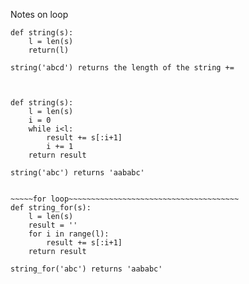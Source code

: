 Notes on loop 

~~~~while loop~~~~~~~~~~~~~~~~~~~~~~~~~~~~~~~~~~~~
def string(s):
	l = len(s)
	return(l)

string('abcd') returns the length of the string +=



def string(s):
	l = len(s)
	i = 0
	while i<l:
		result += s[:i+1]
		i += 1
	return result

string('abc') returns 'aababc'


~~~~~for loop~~~~~~~~~~~~~~~~~~~~~~~~~~~~~~~~~~~~~~
def string_for(s):
	l = len(s)
	result = ''
	for i in range(l):
		result += s[:i+1]
	return result

string_for('abc') returns 'aababc'


